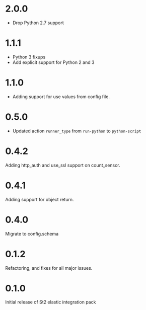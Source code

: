
# 2.0.0

* Drop Python 2.7 support

# 1.1.1

- Python 3 fixups
- Add explicit support for Python 2 and 3

# 1.1.0

- Adding support for use values from config file.

# 0.5.0

- Updated action `runner_type` from `run-python` to `python-script`

# 0.4.2

Adding http_auth and use_ssl support on count_sensor.

# 0.4.1

Adding support for object return.

# 0.4.0

Migrate to config.schema

# 0.1.2

Refactoring, and fixes for all major issues.

# 0.1.0

Initial release of St2 elastic integration pack
